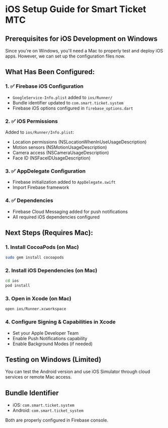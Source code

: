 # iOS Setup Guide for Smart Ticket MTC

## Prerequisites for iOS Development on Windows
Since you're on Windows, you'll need a Mac to properly test and deploy iOS apps. However, we can set up the configuration files now.

## What Has Been Configured:

### 1. ✅ Firebase iOS Configuration
- `GoogleService-Info.plist` added to `ios/Runner/`
- Bundle identifier updated to `com.smart.ticket.system`
- Firebase iOS options configured in `firebase_options.dart`

### 2. ✅ iOS Permissions
Added to `ios/Runner/Info.plist`:
- Location permissions (NSLocationWhenInUseUsageDescription)
- Motion sensors (NSMotionUsageDescription)  
- Camera access (NSCameraUsageDescription)
- Face ID (NSFaceIDUsageDescription)

### 3. ✅ AppDelegate Configuration
- Firebase initialization added to `AppDelegate.swift`
- Import Firebase framework

### 4. ✅ Dependencies
- Firebase Cloud Messaging added for push notifications
- All required iOS dependencies configured

## Next Steps (Requires Mac):

### 1. Install CocoaPods (on Mac)
```bash
sudo gem install cocoapods
```

### 2. Install iOS Dependencies (on Mac)
```bash
cd ios
pod install
```

### 3. Open in Xcode (on Mac)
```bash
open ios/Runner.xcworkspace
```

### 4. Configure Signing & Capabilities in Xcode
- Set your Apple Developer Team
- Enable Push Notifications capability
- Enable Background Modes (if needed)

## Testing on Windows (Limited)
You can test the Android version and use iOS Simulator through cloud services or remote Mac access.

## Bundle Identifier
- iOS: `com.smart.ticket.system`
- Android: `com.smart.ticket_system`

Both are properly configured in Firebase console.
